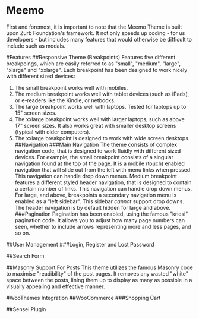 Meemo
=====
First and foremost, it is important to note that the Meemo Theme is built upon Zurb Foundation's framework. It not only speeds up coding - for us developers - but includes many features that would otherwise be difficult to include such as modals.

#Features
##Responsive Theme (Breakpoints)
Features five different breakpoings, which are easily referred to as "small", "medium", "large", "xlarge" and "xxlarge".
Each breakpoint has been designed to work nicely with different sized devices:
1. The small breakpoint works well with mobiles.
2. The medium breakpoint works well with tablet devices (such as iPads), or e-readers like the Kindle, or netbooks.
3. The large breakpoint works well with laptops. Tested for laptops up to 15" screen sizes.
4. The xxlarge breakpoint works well with larger laptops, such as above 17" screen sizes. It also works great with smaller desktop screens (typical with older computers).
5. The xxlarge breakpoint is designed to work with wide screen desktops.
##Navigation
###Main Navigation
The theme consists of complex navigation code, that is designed to work fluidly with different sized devices.
For example, the small breakpoint consists of a singular navigation found at the top of the page. It is a mobile (touch) enabled navigation that will slide out from the left with menu links when pressed. This navigation can handle drop down menus.
Medium breakpoint features a different styled header navigation, that is designed to contain a certain number of links. This navigation can handle drop down menus.
For large, and above, breakpoints a secondary navigation menu is enabled as a "left sidebar". This sidebar *cannot* support drop downs. The header navigation is by default hidden for large and above.
###Pagination
Pagination has been enabled, using the famous "kriesi" pagination code. It allows you to adjust how many page numbers can seen, whether to include arrows representing more and less pages, and so on.

##User Management
###Login, Register and Lost Password

##Search Form

##Masonry Support For Posts
This theme utilizes the famous Masonry code to maximise "readibility" of the post pages. It removes any wasted "white" space between the posts, lining them up to display as many as possible in a visually appealing and effective manner.

#WooThemes Integration
##WooCommerce
###Shopping Cart

##Sensei Plugin